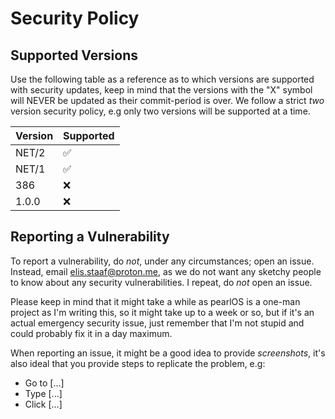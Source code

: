 # Security Policy

## Supported Versions

Use the following table as a reference as to which versions are supported
with security updates, keep in mind that the versions with the "X" symbol
will NEVER be updated as their commit-period is over. We follow a strict *two*
version security policy, e.g only two versions will be supported at a time.

| Version | Supported          |
| ------- | ------------------ |
| NET/2   | :white_check_mark: |
| NET/1   | :white_check_mark: |
| 386     | :x:                |
| 1.0.0   | :x:                |

## Reporting a Vulnerability

To report a vulnerability, do *not*, under any circumstances; open an issue.
Instead, email <elis.staaf@proton.me>, as we do not want any sketchy people
to know about any security vulnerabilities. I repeat, do *not* open an issue.

Please keep in mind that it might take a while as pearlOS is a one-man project as
I'm writing this, so it might take up to a week or so, but if it's an actual
emergency security issue, just remember that I'm not stupid and could probably
fix it in a day maximum.

When reporting an issue, it might be a good idea to provide *screenshots*, it's
also ideal that you provide steps to replicate the problem, e.g:

* Go to \[...]
* Type \[...]
* Click \[...]
